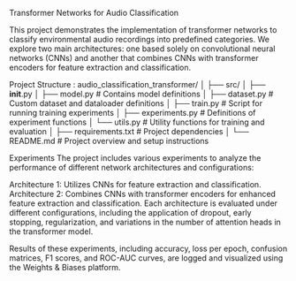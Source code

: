 Transformer Networks for Audio Classification

This project demonstrates the implementation of transformer networks to classify environmental audio recordings into predefined categories. We explore two main architectures: one based solely on convolutional neural networks (CNNs) and another that combines CNNs with transformer encoders for feature extraction and classification.

Project Structure : 
audio_classification_transformer/
│
├── src/
│   ├── __init__.py
│   ├── model.py        # Contains model definitions
│   ├── dataset.py      # Custom dataset and dataloader definitions
│   ├── train.py        # Script for running training experiments
│   ├── experiments.py  # Definitions of experiment functions
│   └── utils.py        # Utility functions for training and evaluation
│
├── requirements.txt    # Project dependencies
│
└── README.md           # Project overview and setup instructions

Experiments
The project includes various experiments to analyze the performance of different network architectures and configurations:

Architecture 1: Utilizes CNNs for feature extraction and classification.
Architecture 2: Combines CNNs with transformer encoders for enhanced feature extraction and classification.
Each architecture is evaluated under different configurations, including the application of dropout, early stopping, regularization, and variations in the number of attention heads in the transformer model.

Results of these experiments, including accuracy, loss per epoch, confusion matrices, F1 scores, and ROC-AUC curves, are logged and visualized using the Weights & Biases platform.